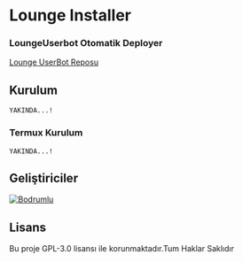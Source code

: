 # Lounge Installer

### LoungeUserbot Otomatik Deployer

[Lounge UserBot Reposu](https://github.com/Bodrumlubebek/Loungeuserbot)

## Kurulum
``` YAKINDA...! ```

### Termux Kurulum

``` YAKINDA...! ```

## Geliştiriciler

[![Bodrumlu](https://github.com/must4f.png?size=100)](https://t.me/loungesupport)

## Lisans
Bu proje GPL-3.0 lisansı ile korunmaktadır.Tum Haklar Saklıdır

